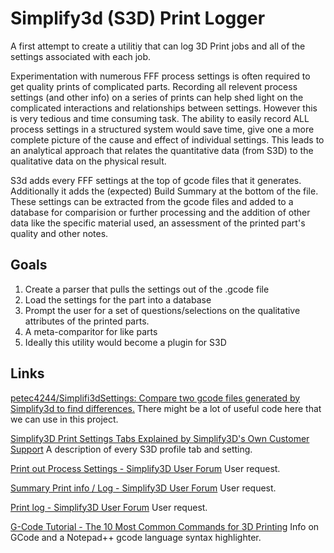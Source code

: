 # Simplify3d (S3D) Print Logger
A first attempt to create a utilitiy that can log 3D Print jobs and all of the settings associated with each job.

Experimentation with numerous FFF process settings is often required to get quality prints of complicated parts.  Recording all relevent process settings (and other info) on a series of prints can help shed light on the complicated interactions and relationships between settings.  However this is very tedious and time consuming task.
The ability to easily record ALL process settings in a structured system would save time, give one a more complete picture of the cause and effect of individual settings.  This leads to an analytical approach that relates the quantitative data (from S3D) to the qualitative data on the physical result.

S3d adds every FFF settings at the top of gcode files that it generates.  Additionally it adds the (expected) Build Summary at the bottom of the file.  These settings can be extracted from the gcode files and added to a database for comparision or further processing and the addition of other data like the specific material used, an assessment of the printed part's quality and other notes.

## Goals
1. Create a parser that pulls the settings out of the .gcode file
2. Load the settings for the part into a database
3. Prompt the user for a set of questions/selections on the qualitative attributes of the printed parts.
4. A meta-comparitor for like parts
5. Ideally this utility would become a plugin for S3D

## Links
[petec4244/Simplifi3dSettings: Compare two gcode files generated by Simplify3d to find differences.](https://github.com/petec4244/Simplifi3dSettings)
There might be a lot of useful code here that we can use in this project.

[Simplify3D Print Settings Tabs Explained by Simplify3D's Own Customer Support](http://support.lpfrg.com/support/solutions/articles/1000204609-simplify3d-print-settings-tabs-explained-by-simplify3d-s-own-customer-support)
A description of every S3D profile tab and setting.

[Print out Process Settings - Simplify3D User Forum](https://forum.simplify3d.com/viewtopic.php?f=23&t=3705)
User request.

[Summary Print info / Log - Simplify3D User Forum](https://forum.simplify3d.com/viewtopic.php?f=23&t=4679)
User request.

[Print log - Simplify3D User Forum](https://forum.simplify3d.com/viewtopic.php?t=3102)
User request.

[G-Code Tutorial - The 10 Most Common Commands for 3D Printing](https://www.simplify3d.com/support/articles/3d-printing-gcode-tutorial/)
Info on GCode and a Notepad++ gcode language syntax highlighter.
